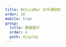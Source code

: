 ```yaml
---
title: NoticeBar 水平通知栏
order: 10
mobile: true
group:
  title: 数据展示
  order: 4
  path: display
---
```


<code src="../demo/NoticeBar.jsx"></code>
<API src="../src/NoticeBar.tsx"></API>
